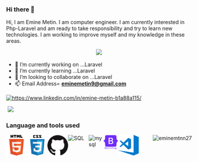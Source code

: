 ### Hi there 👋

<!--
**eminemtnn27/eminemtnn27** is a ✨ _special_ ✨ repository because its `README.md` (this file) appears on your GitHub profile.
-->
Hi, I am Emine Metin. I am computer engineer. I am currently interested in Php-Laravel and am ready to take responsibility and try to learn new technologies. I am working to improve myself and my knowledge in these areas.

<p align="center"><img  src="https://media.giphy.com/media/fAnzw6YK33jMwzp5wp/giphy.gif"  > </p>

- 🔭 I’m currently working on ...Laravel
- 🌱 I’m currently learning ...Laravel
- 👯 I’m looking to collaborate on ...Laravel
- 📫 Email Address=  **eminemetin9@gmail.com**
<p align="left">
<a href="https://www.linkedin.com/in/emine-metin-b1a88a115/" target="blank"><img align="center" src="https://cdn.jsdelivr.net/npm/simple-icons@3.0.1/icons/linkedin.svg" alt="https://www.linkedin.com/in/emine-metin-b1a88a115/" height="30" width="30" /></a>
<p>&nbsp;<img   src="https://github-readme-stats.vercel.app/api?username=eminemtnn27&show_icons=true&theme=gruvbox" width="600" /></p>
 </p>

### Language and tools used
<img   alt="HTML5" width="56px" src="https://raw.githubusercontent.com/github/explore/80688e429a7d4ef2fca1e82350fe8e3517d3494d/topics/html/html.png" align="left" />
<img   alt="CSS3" width="56px" src="https://raw.githubusercontent.com/github/explore/80688e429a7d4ef2fca1e82350fe8e3517d3494d/topics/css/css.png" align="left" />
<img   alt="GitHub" width="56px" src="https://raw.githubusercontent.com/github/explore/78df643247d429f6cc873026c0622819ad797942/topics/github/github.png" align="left" />
<img  alt="SQL" width="56px" src="https://upload.wikimedia.org/wikipedia/commons/9/9a/Laravel.svg" align="left"/>
<img src="https://img.shields.io/badge/MySQL-00000F?style=for-the-badge&logo=mysql&logoColor=white" alt="mysql" width="40" height="40" align="left"/> 
<img src="https://github.com/devicons/devicon/blob/master/icons/bootstrap/bootstrap-plain-wordmark.svg" alt="bootstrap" width="40" height="40" align="left"/>
<img align="left" alt="Visual Studio Code" width="56px" src="https://raw.githubusercontent.com/github/explore/80688e429a7d4ef2fca1e82350fe8e3517d3494d/topics/visual-studio-code/visual-studio-code.png" />
  
<p align="right"> <img src="https://komarev.com/ghpvc/?username=eminemtnn27" alt="eminemtnn27" /> </p>

